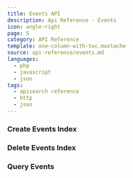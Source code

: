 ```yaml
---
title: Events API
description: Api Reference - Events
icon: angle-right
page: 5
category: API Reference
template: one-column-with-toc.mustache
source: api-reference/events.md
languages: 
  - php
  - javascript
  - json
tags:
  - apisearch reference
  - http
  - json
---
```


### Create Events Index
### Delete Events Index
### Query Events
